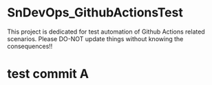 # SnDevOps_GithubActionsTest

This project is dedicated for test automation of Github Actions related scenarios. Please DO-NOT update things without knowing the consequences!!


# test commit A
